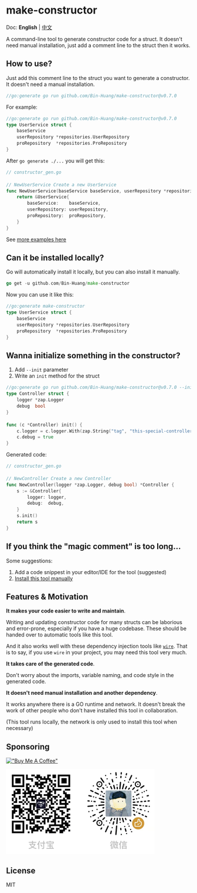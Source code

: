 # make-constructor

Doc: **English** | [中文](README_zh.md)

A command-line tool to generate constructor code for a struct. It doesn't need manual installation, just add a comment line to the struct then it works.

## How to use?

Just add this comment line to the struct you want to generate a constructor. It doesn't need a manual installation.

```go
//go:generate go run github.com/Bin-Huang/make-constructor@v0.7.0
```

For example:

```go
//go:generate go run github.com/Bin-Huang/make-constructor@v0.7.0
type UserService struct {
	baseService
	userRepository *repositories.UserRepository
	proRepository  *repositories.ProRepository
}
```

After `go generate ./...` you will get this:

```go
// constructor_gen.go

// NewUserService Create a new UserService
func NewUserService(baseService baseService, userRepository *repositories.UserRepository, proRepository *repositories.ProRepository) *UserService {
	return &UserService{
		baseService:    baseService,
		userRepository: userRepository,
		proRepository:  proRepository,
	}
}
```

See [more examples here](https://github.com/Bin-Huang/make-constructor/tree/master/test)

## Can it be installed locally?

Go will automatically install it locally, but you can also install it manually. 

```go
go get -u github.com/Bin-Huang/make-constructor
```

Now you can use it like this:

```go
//go:generate make-constructor
type UserService struct {
	baseService
	userRepository *repositories.UserRepository
	proRepository  *repositories.ProRepository
}
```

## Wanna initialize something in the constructor?

1. Add `--init` parameter
2. Write an `init` method for the struct

```go
//go:generate go run github.com/Bin-Huang/make-constructor@v0.7.0 --init
type Controller struct {
	logger *zap.Logger
	debug  bool
}

func (c *Controller) init() {
	c.logger = c.logger.With(zap.String("tag", "this-special-controller"))
	c.debug = true
}
```

Generated code:

```go
// constructor_gen.go

// NewController Create a new Controller
func NewController(logger *zap.Logger, debug bool) *Controller {
	s := &Controller{
		logger: logger,
		debug:  debug,
	}
	s.init()
	return s
}
```

## If you think the "magic comment" is too long...

Some suggestions:
1. Add a code snippest in your editor/IDE for the tool (suggested)
2. [Install this tool manually](#can-it-be-installed-locally)

## Features & Motivation

**It makes your code easier to write and maintain**.

Writing and updating constructor code for many structs can be laborious and error-prone, especially if you have a huge codebase. These should be handed over to automatic tools like this tool.

And it also works well with these dependency injection tools like [`wire`](https://github.com/google/wire). That is to say, if you use `wire` in your project, you may need this tool very much.


**It takes care of the generated code**.

Don't worry about the imports, variable naming, and code style in the generated code.

**It doesn't need manual installation and another dependency**.

It works anywhere there is a GO runtime and network. It doesn't break the work of other people who don't have installed this tool in collaboration.

(This tool runs locally, the network is only used to install this tool when necessary)

## Sponsoring

[!["Buy Me A Coffee"](https://www.buymeacoffee.com/assets/img/custom_images/orange_img.png)](https://buymeacoffee.com/benn)

![](./doc/donate.png)

## License

MIT
